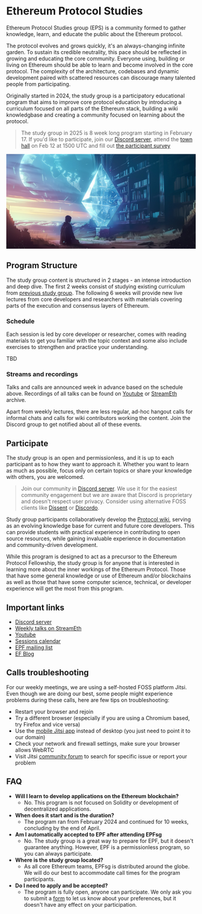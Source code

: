 # Ethereum Protocol Studies

Ethereum Protocol Studies group (EPS) is a community formed to gather knowledge, learn, and educate the public about the Ethereum protocol. 

The protocol evolves and grows quickly, it's an always-changing infinite garden. To sustain its credible neutrality, this pace should be reflected in growing and educating the core community. Everyone using, building or living on Ethereum should be able to learn and become involved in the core protocol. The complexity of the architecture, codebases and dynamic development paired with scattered resources can discourage many talented people from participating.

Originally started in 2024, the study group is a participatory educational program that aims to improve core protocol education by introducing a curriculum focused on all parts of the Ethereum stack, building a wiki knowledgbase and creating a community focused on learning about the protocol. 

> The study group in 2025 is 8 week long program starting in February 17. If you'd like to participate, join our [Discord server](https://discord.gg/8RPnPGEQtJ), attend the [town hall](/docs/assets/ics/eps25townhall.ics) on Feb 12 at 1500 UTC and fill out [the participant survey](https://forms.gle/G5V95qyGV8uMjKGcA)

![Ethereum Protocol Studies](/docs/images/EPS2-1080.jpg)

## Program Structure

The study group content is structured in 2 stages - an intense introduction and deep dive. The first 2 weeks consist of studying existing curriculum from [previous study group](/eps/SG2024.md). The following 6 weeks will provide new live lectures from core developers and researchers with materials covering parts of the execution and consensus layers of Ethereum. 

### Schedule

Each session is led by core developer or researcher, comes with reading materials to get you familiar with the topic context and some also include exercises to strengthen  and practice your understanding.

TBD           
                            
### Streams and recordings

Talks and calls are announced week in advance based on the schedule above. Recordings of all talks can be found on [Youtube](https://www.youtube.com/@ethprotocolfellows) or [StreamEth](https://streameth.org/archive?organization=ethereum_protocol_fellowship) archive. 

Apart from weekly lectures, there are less regular, ad-hoc hangout calls for informal chats and calls for wiki contributors working the content. Join the Discord group to get notified about all of these events.

## Participate

The study group is an open and permissionless, and it is up to each participant as to how they want to approach it. Whether you want to learn as much as possible, focus only on certain topics or share your knowledge with others, you are welcomed. 

> Join our community in [Discord server](https://discord.gg/8RPnPGEQtJ). We use it for the easiest community engagement but we are aware that Discord is proprietary and doesn't respect user privacy. Consider using alternative FOSS clients like [Dissent](https://github.com/diamondburned/dissent) or [Discordo](https://github.com/ayn2op/discordo).

Study group participants collaboratively develop the [Protocol wiki](/wiki/wiki-intro.md), serving as an evolving knowledge base for current and future core developers. This can provide students with practical experience in contributing to open source resources, while gaining invaluable experience in documentation and community-driven development.

While this program is designed to act as a precursor to the Ethereum Protocol Fellowship, the study group is for anyone that is interested in learning more about the inner workings of the Ethereum Protocol. Those that have some general knowledge or use of Ethereum and/or blockchains as well as those that have some computer science, technical, or developer experience will get the most from this program.

## Important links

- [Discord server](https://discord.gg/8RPnPGEQtJ)
- [Weekly talks on StreamEth](https://streameth.org/65cf97e702e803dbd57d823f/epf_study_group)
- [Youtube](https://www.youtube.com/@ethprotocolfellows)
- [Sessions calendar](https://calendar.google.com/calendar/u/0?cid=ZXBmc3R1ZHlncm91cEBnbWFpbC5jb20) 
- [EPF mailing list](https://groups.google.com/a/ethereum.org/g/protocol-fellowship-group)
- [EF Blog](https://blog.ethereum.org)

## Calls troubleshooting

For our weekly meetings, we are using a self-hosted FOSS platform Jitsi. Even though we are doing our best, some people might experience problems during these calls, here are few tips on troubleshooting:

- Restart your browser and rejoin
- Try a different browser (especially if you are using a Chromium based, try Firefox and vice versa)
- Use the [mobile Jitsi app](https://jitsi.org/downloads/) instead of desktop (you just need to point it to our domain)
- Check your network and firewall settings, make sure your browser allows WebRTC
- Visit Jitsi [community forum](https://community.jitsi.org/) to search for specific issue or report your problem

## FAQ

- **Will I learn to develop applications on the Ethereum blockchain?**
    - No. This program is not focused on Solidity or development of decentralized applications. 
- **When does it start and is the duration?**
    - The program ran from February 2024 and continued for 10 weeks, concluding by the end of April.
- **Am I automatically accepted to EPF after attending EPFsg**
    - No. The study group is a great way to prepare for EPF, but it doesn't guarantee anything. However, EPF is a permissionless program, so you can always participate. 
- **Where is the study group located?**
    - As all core Ethereum teams, EPFsg is distributed around the globe. We will do our best to accommodate call times for the program participants.
- **Do I need to apply and be accepted?**
    - The program is fully open, anyone can participate. We only ask you to submit a [form](https://forms.gle/7TqmryC217EPwgqr9) to let us know about your preferences, but it doesn't have any effect on your participation. 
